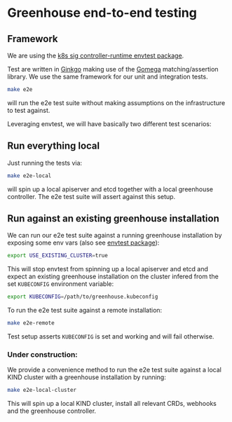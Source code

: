 # Greenhouse end-to-end testing

## Framework

We are using the [k8s sig controller-runtime envtest package](https://pkg.go.dev/sigs.k8s.io/controller-runtime/pkg/envtest).

Test are written in [Ginkgo](https://onsi.github.io/ginkgo/) making use of the [Gomega](https://onsi.github.io/gomega/) matching/assertion library. We use the same framework for our unit and integration tests.

```bash
make e2e
```

will run the e2e test suite without making assumptions on the infrastructure to test against.

Leveraging envtest, we will have basically two different test scenarios:

## Run everything local

Just running the tests via:

```bash
make e2e-local
```

will spin up a local apiserver and etcd together with a local greenhouse controller. The e2e test suite will assert against this setup.

## Run against an existing greenhouse installation

We can run our e2e test suite against a running greenhouse installation by exposing some env vars (also see [envtest package](https://pkg.go.dev/sigs.k8s.io/controller-runtime/pkg/envtest#pkg-constants)):

```bash
export USE_EXISTING_CLUSTER=true
```

This will stop envtest from spinning up a local apiserver and etcd and expect an existing greenhouse installation on the cluster infered from the set `KUBECONFIG` environment variable:

```bash
export KUBECONFIG=/path/to/greenhouse.kubeconfig
```

To run the e2e test suite against a remote installation:

```bash
make e2e-remote
```

Test setup asserts `KUBECONFIG` is set and working and will fail otherwise.

### Under construction:

We provide a convenience method to run the e2e test suite against a local KIND cluster with a greenhouse installation by running:

```bash
make e2e-local-cluster
```

This will spin up a local KIND cluster, install all relevant CRDs, webhooks and the greenhouse controller.
